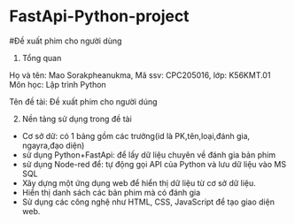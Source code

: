 # FastApi-Python-project
#Đề xuất phim cho người dùng
1. Tổng quan

Họ và tên: Mao Sorakpheanukma, Mã ssv: CPC205016, lớp: K56KMT.01
Môn học: Lập trình Python

Tên đề tài: Đề xuất phim cho người dúng

2. Nền tảng sử dụng trong đề tài
- Cơ sở dữ: có 1 bảng gồm các trưởng(id là PK,tên,loại,đánh gia, ngayra,đạo diện)
- sử dụng Python+FastApi: để lấy dữ liệu chuyên về đánh gia bản phim
- sử dụng Node-red để: tự động gọi API của Python và lưu dữ liệu vào MS SQL
- Xây dựng một ứng dụng web để hiển thị dữ liệu từ cơ sở dữ liệu.
- Hiển thị danh sách các bản phim mà có đánh gia 
- Sử dụng các công nghệ như HTML, CSS, JavaScript để tạo giao diện web.

 
